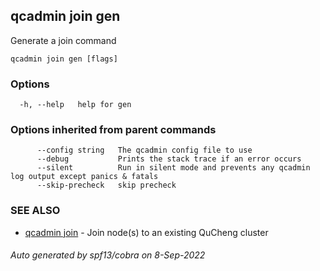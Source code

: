 ## qcadmin join gen

Generate a join command

```
qcadmin join gen [flags]
```

### Options

```
  -h, --help   help for gen
```

### Options inherited from parent commands

```
      --config string   The qcadmin config file to use
      --debug           Prints the stack trace if an error occurs
      --silent          Run in silent mode and prevents any qcadmin log output except panics & fatals
      --skip-precheck   skip precheck
```

### SEE ALSO

* [qcadmin join](qcadmin_join.md)	 - Join node(s) to an existing QuCheng cluster

###### Auto generated by spf13/cobra on 8-Sep-2022
